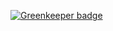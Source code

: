 

[![Greenkeeper badge](https://badges.greenkeeper.io/ccnmtl/pathologylab-static.svg)](https://greenkeeper.io/)